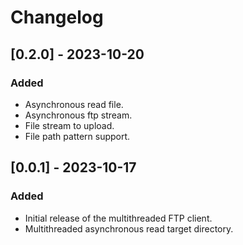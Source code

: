 # Changelog

## [0.2.0] - 2023-10-20

### Added

- Asynchronous read file.
- Asynchronous ftp stream.
- File stream to upload.
- File path pattern support.

## [0.0.1] - 2023-10-17

### Added

- Initial release of the multithreaded FTP client.
- Multithreaded asynchronous read target directory.